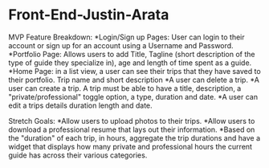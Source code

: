 # Front-End-Justin-Arata

MVP Feature Breakdown:
*Login/Sign up Pages: User can login to their account or sign up for an account using a Username and Password. 
*Portfolio Page: Allows users to add Title, Tagline (short description of the type of guide they specialize in), age and length
of time spent as a guide. 
*Home Page: in a list view, a user can see their trips that they have saved to their portfolio. Trip name and short description 
*A user can delete a trip.
*A user can create a trip. A trip must be able to have a title, description, a "private/professional" toggle option, a type,
duration and date.
*A user can edit a trips details duration length and date.

Stretch Goals: 
*Allow users to upload photos to their trips. 
*Allow users to download a professional resume that lays out their information.
*Based on the "duration" of each trip, in hours, aggregate the trip durations and have a widget that displays how many private
and professional hours the current guide has across their various categories. 
